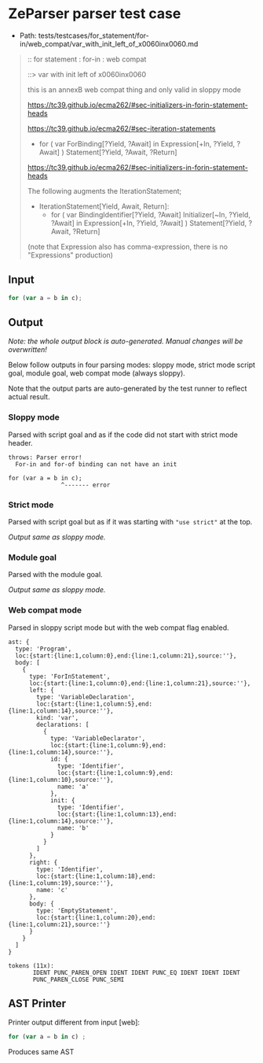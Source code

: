 # ZeParser parser test case

- Path: tests/testcases/for_statement/for-in/web_compat/var_with_init_left_of_x0060inx0060.md

> :: for statement : for-in : web compat
>
> ::> var with init left of x0060inx0060
>
> this is an annexB web compat thing and only valid in sloppy mode
>
> https://tc39.github.io/ecma262/#sec-initializers-in-forin-statement-heads
> 
> https://tc39.github.io/ecma262/#sec-iteration-statements
> 
> - for ( var ForBinding[?Yield, ?Await] in Expression[+In, ?Yield, ?Await] ) Statement[?Yield, ?Await, ?Return]
> 
> https://tc39.github.io/ecma262/#sec-initializers-in-forin-statement-heads
> 
> The following augments the IterationStatement;
> 
> - IterationStatement[Yield, Await, Return]:
>   - for ( var BindingIdentifier[?Yield, ?Await] Initializer[~In, ?Yield, ?Await] in Expression[+In, ?Yield, ?Await] ) Statement[?Yield, ?Await, ?Return]
> 
> (note that Expression also has comma-expression, there is no "Expressions" production)

## Input

`````js
for (var a = b in c);
`````

## Output

_Note: the whole output block is auto-generated. Manual changes will be overwritten!_

Below follow outputs in four parsing modes: sloppy mode, strict mode script goal, module goal, web compat mode (always sloppy).

Note that the output parts are auto-generated by the test runner to reflect actual result.

### Sloppy mode

Parsed with script goal and as if the code did not start with strict mode header.

`````
throws: Parser error!
  For-in and for-of binding can not have an init

for (var a = b in c);
               ^------- error
`````

### Strict mode

Parsed with script goal but as if it was starting with `"use strict"` at the top.

_Output same as sloppy mode._

### Module goal

Parsed with the module goal.

_Output same as sloppy mode._

### Web compat mode

Parsed in sloppy script mode but with the web compat flag enabled.

`````
ast: {
  type: 'Program',
  loc:{start:{line:1,column:0},end:{line:1,column:21},source:''},
  body: [
    {
      type: 'ForInStatement',
      loc:{start:{line:1,column:0},end:{line:1,column:21},source:''},
      left: {
        type: 'VariableDeclaration',
        loc:{start:{line:1,column:5},end:{line:1,column:14},source:''},
        kind: 'var',
        declarations: [
          {
            type: 'VariableDeclarator',
            loc:{start:{line:1,column:9},end:{line:1,column:14},source:''},
            id: {
              type: 'Identifier',
              loc:{start:{line:1,column:9},end:{line:1,column:10},source:''},
              name: 'a'
            },
            init: {
              type: 'Identifier',
              loc:{start:{line:1,column:13},end:{line:1,column:14},source:''},
              name: 'b'
            }
          }
        ]
      },
      right: {
        type: 'Identifier',
        loc:{start:{line:1,column:18},end:{line:1,column:19},source:''},
        name: 'c'
      },
      body: {
        type: 'EmptyStatement',
        loc:{start:{line:1,column:20},end:{line:1,column:21},source:''}
      }
    }
  ]
}

tokens (11x):
       IDENT PUNC_PAREN_OPEN IDENT IDENT PUNC_EQ IDENT IDENT IDENT
       PUNC_PAREN_CLOSE PUNC_SEMI
`````


## AST Printer

Printer output different from input [web]:

````js
for (var a = b in c) ;
````

Produces same AST
